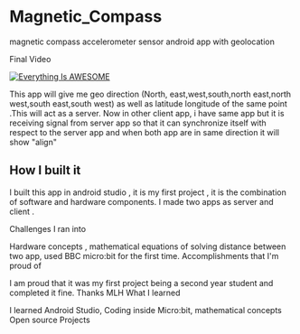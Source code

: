 # Magnetic_Compass
magnetic compass accelerometer sensor android app with geolocation

Final Video

[![Everything Is AWESOME](https://github.com/akshitagupta15june/Magnetic_Compass/blob/master/COMPASS.jpg)](
https://youtu.be/yvJKccm3g1E "Everything Is AWESOME")




This app will give me geo direction (North, east,west,south,north east,north west,south east,south west) as well as latitude longitude of the same point .This will act as a server. Now in other client app, i have same app but it is receiving signal from server app so that it can synchronize itself with respect to the server app and when both app are in same direction it will show "align"

## How I built it

I built this app in android studio , it is my first project , it is the combination of software and hardware components. I made two apps as server and client . 

Challenges I ran into

Hardware concepts , mathematical equations of solving distance between two app, used BBC micro:bit for the first time.
Accomplishments that I'm proud of

I am proud that it was my first project being a second year student and completed it fine. Thanks MLH
What I learned

I learned Android Studio, Coding inside Micro:bit, mathematical concepts Open source Projects


